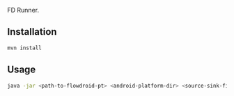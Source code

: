 FD Runner. 

## Installation
```bash
mvn install
```

## Usage
```bash
java -jar <path-to-flowdroid-pt> <android-platform-dir> <source-sink-file> <taint-wrapper-file> <apk-file>"
```

